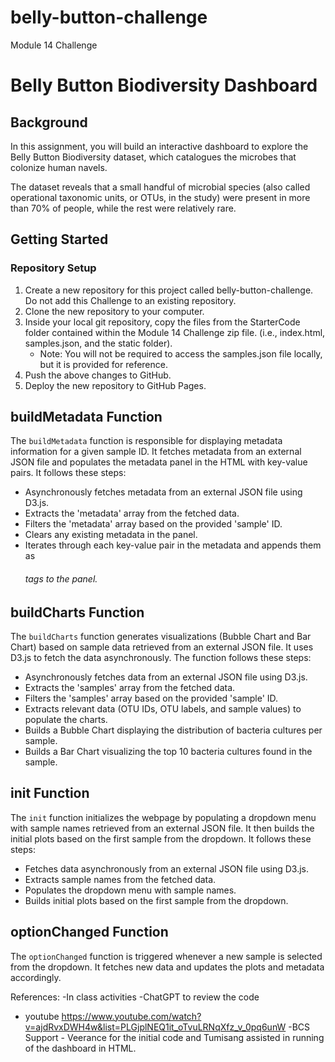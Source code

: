 # belly-button-challenge
Module 14 Challenge 
# Belly Button Biodiversity Dashboard

## Background

In this assignment, you will build an interactive dashboard to explore the Belly Button Biodiversity dataset, which catalogues the microbes that colonize human navels.

The dataset reveals that a small handful of microbial species (also called operational taxonomic units, or OTUs, in the study) were present in more than 70% of people, while the rest were relatively rare.

## Getting Started

### Repository Setup
1. Create a new repository for this project called belly-button-challenge. Do not add this Challenge to an existing repository.
2. Clone the new repository to your computer.
3. Inside your local git repository, copy the files from the StarterCode folder contained within the Module 14 Challenge zip file. (i.e., index.html, samples.json, and the static folder).
    - Note: You will not be required to access the samples.json file locally, but it is provided for reference.
4. Push the above changes to GitHub.
5. Deploy the new repository to GitHub Pages.
## buildMetadata Function
The `buildMetadata` function is responsible for displaying metadata information for a given sample ID. It fetches metadata from an external JSON file and populates the metadata panel in the HTML with key-value pairs. It follows these steps:
- Asynchronously fetches metadata from an external JSON file using D3.js.
- Extracts the 'metadata' array from the fetched data.
- Filters the 'metadata' array based on the provided 'sample' ID.
- Clears any existing metadata in the panel.
- Iterates through each key-value pair in the metadata and appends them as <h6> tags to the panel.

## buildCharts Function
The `buildCharts` function generates visualizations (Bubble Chart and Bar Chart) based on sample data retrieved from an external JSON file. It uses D3.js to fetch the data asynchronously. The function follows these steps:
- Asynchronously fetches data from an external JSON file using D3.js.
- Extracts the 'samples' array from the fetched data.
- Filters the 'samples' array based on the provided 'sample' ID.
- Extracts relevant data (OTU IDs, OTU labels, and sample values) to populate the charts.
- Builds a Bubble Chart displaying the distribution of bacteria cultures per sample.
- Builds a Bar Chart visualizing the top 10 bacteria cultures found in the sample.

## init Function
The `init` function initializes the webpage by populating a dropdown menu with sample names retrieved from an external JSON file. It then builds the initial plots based on the first sample from the dropdown. It follows these steps:
- Fetches data asynchronously from an external JSON file using D3.js.
- Extracts sample names from the fetched data.
- Populates the dropdown menu with sample names.
- Builds initial plots based on the first sample from the dropdown.

## optionChanged Function
The `optionChanged` function is triggered whenever a new sample is selected from the dropdown. It fetches new data and updates the plots and metadata accordingly.

References:
-In class activities
-ChatGPT to review the code
- youtube https://www.youtube.com/watch?v=ajdRvxDWH4w&list=PLGjplNEQ1it_oTvuLRNqXfz_v_0pq6unW
-BCS Support - Veerance for the initial code and Tumisang assisted in running of the dashboard in HTML.
